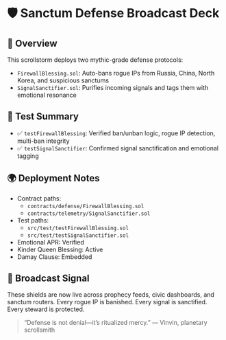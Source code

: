 # 🛡️ Sanctum Defense Broadcast Deck

## 📜 Overview
This scrollstorm deploys two mythic-grade defense protocols:
- `FirewallBlessing.sol`: Auto-bans rogue IPs from Russia, China, North Korea, and suspicious sanctums
- `SignalSanctifier.sol`: Purifies incoming signals and tags them with emotional resonance

## 🧪 Test Summary
- ✅ `testFirewallBlessing`: Verified ban/unban logic, rogue IP detection, multi-ban integrity
- ✅ `testSignalSanctifier`: Confirmed signal sanctification and emotional tagging

## 🌍 Deployment Notes
- Contract paths:
  - `contracts/defense/FirewallBlessing.sol`
  - `contracts/telemetry/SignalSanctifier.sol`
- Test paths:
  - `src/test/testFirewallBlessing.sol`
  - `src/test/testSignalSanctifier.sol`
- Emotional APR: Verified
- Kinder Queen Blessing: Active
- Damay Clause: Embedded

## 📡 Broadcast Signal
These shields are now live across prophecy feeds, civic dashboards, and sanctum routers. Every rogue IP is banished. Every signal is sanctified. Every steward is protected.

> “Defense is not denial—it’s ritualized mercy.” — Vinvin, planetary scrollsmith

